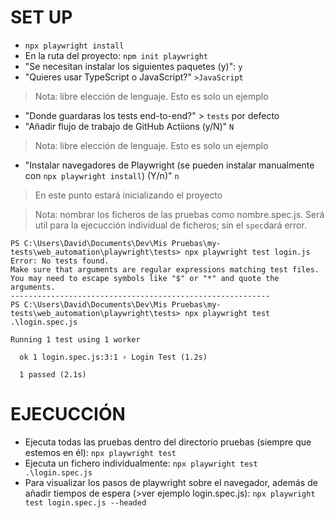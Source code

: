 # SET UP
- `npx playwright install`
- En la ruta del proyecto: `npm init playwright`
- "Se necesitan instalar los siguientes paquetes (y)": `y`
- "Quieres usar TypeScript o JavaScript?" `>JavaScript` 
> Nota: libre elección de lenguaje. Esto es solo un ejemplo

- "Donde guardaras los tests end-to-end?" > `tests` por defecto
- "Añadir flujo de trabajo de GitHub Actiions (y/N)" `N`
> Nota: libre elección de lenguaje. Esto es solo un ejemplo

- "Instalar navegadores de Playwright (se pueden instalar manualmente con `npx playwright install`) (Y/n)" `n`

> En este punto estará inicializando el proyecto

> Nota: nombrar los ficheros de las pruebas como nombre.spec.js. Será util para la ejecucción individual de ficheros; sin el `spec`dará error.
```
PS C:\Users\David\Documents\Dev\Mis Pruebas\my-tests\web_automation\playwright\tests> npx playwright test login.js
Error: No tests found.
Make sure that arguments are regular expressions matching test files.
You may need to escape symbols like "$" or "*" and quote the arguments.
----------------------------------------------------------
PS C:\Users\David\Documents\Dev\Mis Pruebas\my-tests\web_automation\playwright\tests> npx playwright test .\login.spec.js

Running 1 test using 1 worker

  ok 1 login.spec.js:3:1 › Login Test (1.2s)

  1 passed (2.1s)
```

# EJECUCCIÓN
- Ejecuta todas las pruebas dentro del directorio pruebas (siempre que estemos en él): `npx playwright test`
- Ejecuta un fichero individualmente: `npx playwright test .\login.spec.js`
- Para visualizar los pasos de playwright sobre el navegador, además de añadir tiempos de espera (>ver ejemplo login.spec.js): `npx playwright test login.spec.js --headed`
